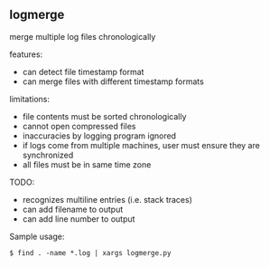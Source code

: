 logmerge
--------

merge multiple log files chronologically

features:
- can detect file timestamp format
- can merge files with different timestamp formats

limitations:
- file contents must be sorted chronologically
- cannot open compressed files
- inaccuracies by logging program ignored
- if logs come from multiple machines, user must ensure they are synchronized
- all files must be in same time zone

TODO:
- recognizes multiline entries (i.e. stack traces)
- can add filename to output
- can add line number to output

Sample usage:
```
$ find . -name *.log | xargs logmerge.py
```
